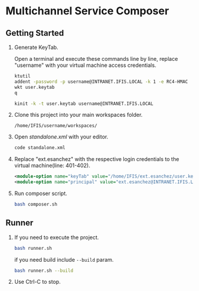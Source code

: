 # Multichannel Service Composer

## Getting Started

1. Generate KeyTab.

   Open a terminal and execute these commands line by line, replace "username" with your virtual machine access credentials.

    ```bash
    ktutil
    addent -password -p username@INTRANET.IFIS.LOCAL -k 1 -e RC4-HMAC
    wkt user.keytab
    q

    kinit -k -t user.keytab username@INTRANET.IFIS.LOCAL
    ```

2. Clone this project into your main workspaces folder.

    `/home/IFIS/username/workspaces/`

3. Open *standalone.xml* with your editor.

    ```bash
    code standalone.xml
    ```

4. Replace "ext.esanchez" with the respective login credentials to the virtual machine(line: 401-402).

    ```xml
    <module-option name="keyTab" value="/home/IFIS/ext.esanchez/user.keytab"/>
    <module-option name="principal" value="ext.esanchez@INTRANET.IFIS.LOCAL"/>
    ```

5. Run composer script.

   ```bash
   bash composer.sh
   ```

## Runner

1. If you need to execute the project.

   ```bash
   bash runner.sh
   ```

   if you need build include `--build` param.

    ```bash
    bash runner.sh --build
    ```

2. Use Ctrl-C to stop.
